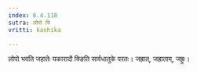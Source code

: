 ```yaml
---
index: 6.4.118
sutra: लोपो यि
vritti: kashika

---
```

लोपो भवति जहातेः यकारादौ क्ङिति सार्वधातुके परतः। जह्रात्, जह्राताम्, जह्रुः।